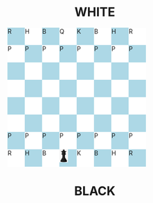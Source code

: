 <!DOCTYPE html>
<html lang="en">
<head><title>Chess game</title>
<style>
#flex,#flex1,#flex2,#flex3,#flex4,#flex5,#flex6,#flex7{
    display: flex;
    margin-left:10%;
    margin-right:10%;
    
}
img{height :30px; width:20px;}
.square{ height: 40px; width:40px;}
.black{ background-color: lightblue;}
.white{ background-color: white;}
</style>
</head>

<body>
<h1 style = "text-align:center;font-size:2em;"> WHITE</h1>

<div id = "flex">
<div class = "square black" id = "1">R</div>
<div class = "square white" id = "2">H</div>
<div class = "square black" id = "3">B</div>
<div class = "square white" id = "4">Q</div>
<div class = "square black" id = "5">K</div>
<div class = "square white" id = "6">B</div>
<div class = "square black" id = "7">H</div>
<div class = "square white" id = "8">R</div>
</div>

<div id = "flex1">
<div class = "square white" id = "9">P</div>
<div class = "square black" id = "10">P</div>
<div class = "square white" id = "11">P</div>
<div class = "square black" id = "12">P</div>
<div class = "square white" id = "13">P</div>
<div class = "square black" id = "14">P</div>
<div class = "square white" id = "15">P</div>
<div class = "square black" id="16">P</div>
</div>

<div id = "flex2">
<div class = "square black" id = "17"> </div>
<div class = "square white" id = "18"> </div>
<div class = "square black" id = "19"> </div>
<div class = "square white" id = "20"> </div>
<div class = "square black" id = "21"> </div>
<div class = "square white" id = "22"> </div>
<div class = "square black" id = "23"> </div>
<div class = "square white" id = "24"> </div>
</div>

<div id = "flex3">
<div class = "square white" id= "25"> </div>
<div class = "square black" id = "26"> </div>
<div class = "square white" id = "27"> </div>
<div class = "square black" id = "28"> </div>
<div class = "square white" id = "29"> </div>
<div class = "square black" id = "30"> </div>
<div class = "square white" id = "31"> </div>
<div class = "square black" id = "32"> </div>
</div>

<div id="flex4">
<div class = "square black" id = "33"> </div>
<div class = "square white" id = "34"> </div>
<div class = "square black" id = "35"> </div>
<div class = "square white" id = "36"> </div>
<div class = "square black" id = "37"> </div>
<div class = "square white" id = "38"> </div>
<div class = "square black" id = "39"> </div>
<div class = "square white" id = "40"> </div>
</div>

<div id="flex5">
<div class = "square white" id= "41"> </div>
<div class = "square black" id = "42"> </div>
<div class = "square white" id = "43"> </div>
<div class = "square black" id = "44"> </div>
<div class = "square white" id = "45"> </div>
<div class = "square black" id = "46"> </div>
<div class = "square white" id = "47"> </div>
<div class = "square black" id = "48"> </div>
</div>

<div id="flex6">
<div class = "square black" id = "49">P</div>
<div class = "square white" id = "50">P</div>
<div class = "square black" id = "51">P</div>
<div class = "square white" id = "52">P</div>
<div class = "square black" id = "53">P</div>
<div class = "square white" id = "54">P</div>
<div class = "square black" id = "55">P</div>
<div class = "square white" id = "56">P</div>
</div>

<div id="flex7">
<div class = "square white" id = "57">R</div>
<div class = "square black" id = "58">H</div>
<div class = "square white" id = "59">B</div>
<div class = "square black" id = "60"><img src = "blackqueen.png"></div>
<div class = "square white" id = "61">K</div>
<div class = "square black" id = "62">B</div>
<div class = "square white" id = "63">H</div>
<div class = "square black" id = "64">R</div>
</div>

<h1 style = "text-align:center;font-size:2em;"> BLACK</h1>
</body>
</html>
